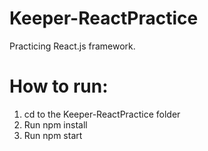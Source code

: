 # Keeper-ReactPractice
Practicing React.js framework.

# How to run:
1. cd to the Keeper-ReactPractice folder
2. Run npm install
3. Run npm start

